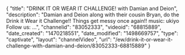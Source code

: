 {
    "title": "DRINK IT OR WEAR IT CHALLENGE! with Damian and Deion",
    "description": "Damian and Deion along with their cousin Bryan, do the Drink it Wear it Challenge!! Things get messy once again!! music: ukiyo Follow us: ...",
    "channelid": "83052333",
    "videoid": "68815889",
    "date_created": "1470218551",
    "date_modified": "1498669757",
    "type": "captivate",
    "layout": "channelVideo",
    "url": "\/ew\/drink-it-or-wear-it-challenge-with-damian-and-deion\/83052333-68815889"
}